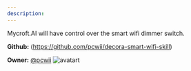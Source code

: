 ```yaml
---
description: 
---
```

Mycroft.AI will have control over the smart wifi dimmer switch.

**Github:** (https://github.com/pcwii/decora-smart-wifi-skill)

**Owner:** [@pcwii](https://github.com/pcwii) ![avatart](https://avatars0.githubusercontent.com/u/30759206?v=4)

